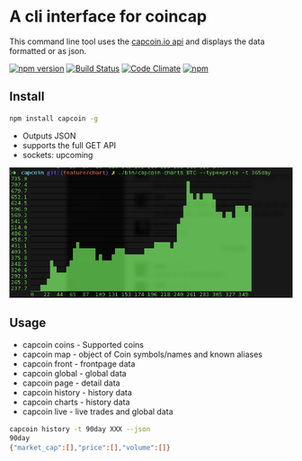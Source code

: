 # A cli interface for coincap

This command line tool uses the [capcoin.io api](https://github.com/CoinCapDev/CoinCap.io) and displays the data formatted or as json.

[![npm version](https://badge.fury.io/js/capcoin.svg)](https://badge.fury.io/js/capcoin) [![Build Status](https://travis-ci.org/sebs/capcoin.svg?branch=master)](https://travis-ci.org/sebs/capcoin) [![Code Climate](https://codeclimate.com/github/sebs/capcoin/badges/gpa.svg)](https://codeclimate.com/github/sebs/capcoin)
[![npm](https://img.shields.io/npm/dt/capcoin.svg?maxAge=2592000)]()

## Install

```bash
npm install capcoin -g
```

* Outputs JSON
* supports the full GET API
* sockets: upcoming


![capcoin cli](./capcoin-cli.png "Comes with charts")

## Usage

* capcoin coins - Supported coins
* capcoin map - object of Coin symbols/names and known aliases
* capcoin front - frontpage data
* capcoin global - global data
* capcoin page - detail data
* capcoin history - history data
* capcoin charts - history data
* capcoin live - live trades and global data


```bash
capcoin history -t 90day XXX --json
90day
{"market_cap":[],"price":[],"volume":[]}
```
